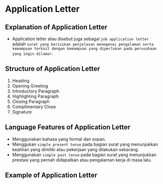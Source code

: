 # Application Letter
## Explanation of Application Letter
- Application letter atau disebut juga sebagai `job application letter` adalah `surat yang berisikan penjelasan menegenai pengalaman serta kemampuan terkait dengan kemampuan yang diperlukan pada perusahaan yang ingin dilamar`.

## Structure of Application Letter
1. Heading
2. Opening Greeting
3. Introductory Paragraph
4. Highlighting Paragraph
5. Closing Paragraph
6. Complimentary Close
7. Signature

## Language Features of Application Letter
- Menggunakan bahasa yang formal dan sopan.
- Menggukan `simple present tense` pada bagian surat yang menunjukkan keahlian yang dimiliki atau pekerjaan yang dilakukan sekarang.
- Menggunakan `simple past tense` pada bagian surat yang menunjukkan prestasi yang pernah didapatkan atau pengalaman kerja di masa lalu.

## Example of Application Letter
